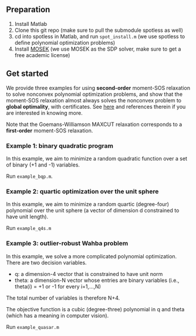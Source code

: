 ## Preparation
1. Install Matlab
2. Clone this git repo (make sure to pull the submodule spotless as well)
3. cd into spotless in Matlab, and run `spot_install.m` (we use spotless to define polynomial optimization problems)
4. Install [MOSEK](https://www.mosek.com/downloads/) (we use MOSEK as the SDP solver, make sure to get a free academic license)


## Get started
We provide three examples for using **second-order** moment-SOS relaxation to solve nonconvex polynomial optimization problems, and show that the moment-SOS relaxation almost always solves the nonconvex problem to **global optimality**, with certificates. See [here](https://hankyang.seas.harvard.edu/Semidefinite/Moment.html#the-moment-sos-hierarchy) and references therein if you are interested in knowing more.

Note that the Goemans-Williamson MAXCUT relaxation corresponds to a **first-order** moment-SOS relaxation.

### Example 1: binary quadratic program
In this example, we aim to minimize a random quadratic function over a set of binary (+1 and -1) variables. 

Run `example_bqp.m`.

### Example 2: quartic optimization over the unit sphere
In this example, we aim to minimize a random quartic (degree-four) polynomial over the unit sphere (a vector of dimension d constrained to have unit length).

Run `example_q4s.m`

### Example 3: outlier-robust Wahba problem
In this example, we solve a more complicated polynomial optimization. There are two decision variables. 
- q: a dimension-4 vector that is constrained to have unit norm
- theta: a dimension-N vector whose entries are binary variables (i.e., theta(i) = +1 or -1 for every i=1,...,N)

The total number of variables is therefore N+4.

The objective function is a cubic (degree-three) polynomial in q and theta (which has a meaning in computer vision).

Run `example_quasar.m`
